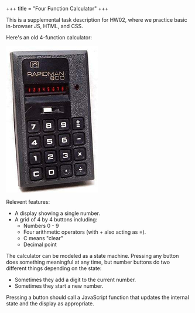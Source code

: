 +++
title = "Four Function Calculator"
+++

This is a supplemental task description for HW02, where we practice basic
in-browser JS, HTML, and CSS.

Here's an old 4-function calculator:

![4 function calculator](./rapidman1.jpg)

Relevent features:

 * A display showing a single number.
 * A grid of 4 by 4 buttons including:
   - Numbers 0 - 9
   - Four arithmetic operators (with + also acting as =).
   - C means "clear"
   - Decimal point

The calculator can be modeled as a state machine. Pressing any button does
something meaningful at any time, but number buttons do two different things
depending on the state:

 * Sometimes they add a digit to the current number.
 * Sometimes they start a new number.

Pressing a button should call a JavaScript function that updates the internal
state and the display as appropriate.

